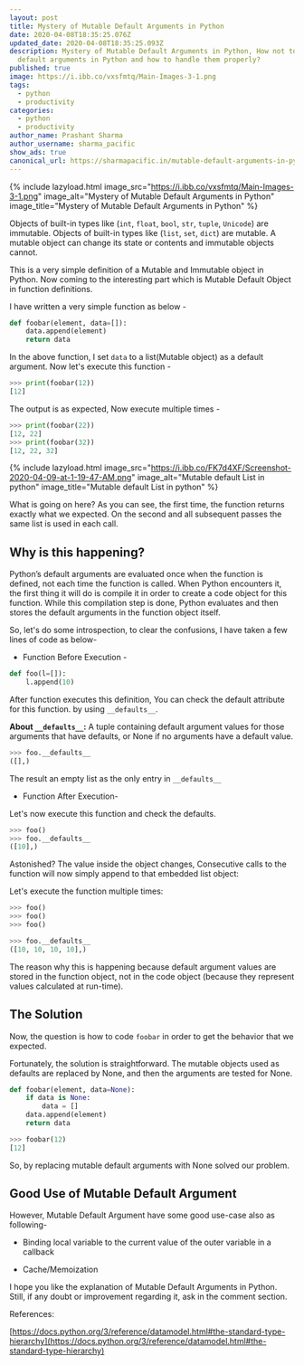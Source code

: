 ```yaml
---
layout: post
title: Mystery of Mutable Default Arguments in Python
date: 2020-04-08T18:35:25.076Z
updated_date: 2020-04-08T18:35:25.093Z
description: Mystery of Mutable Default Arguments in Python, How not to pass
  default arguments in Python and how to handle them properly?
published: true
image: https://i.ibb.co/vxsfmtq/Main-Images-3-1.png
tags:
  - python
  - productivity
categories:
  - python
  - productivity
author_name: Prashant Sharma
author_username: sharma_pacific
show_ads: true
canonical_url: https://sharmapacific.in/mutable-default-arguments-in-python/
---
```

{% include lazyload.html image_src="https://i.ibb.co/vxsfmtq/Main-Images-3-1.png" image_alt="Mystery of Mutable Default Arguments in Python" image_title="Mystery of Mutable Default Arguments in Python" %}

Objects of built-in types like (`int`, `float`, `bool`, `str`, `tuple`, `Unicode`) are immutable. Objects of built-in types like (`list`, `set`, `dict`) are mutable.
A mutable object can change its state or contents and immutable objects cannot.

This is a very simple definition of a Mutable and Immutable object in Python. Now coming to the interesting part which is Mutable Default Object in function definitions.

I have written a very simple function as below -

```python
def foobar(element, data=[]):
    data.append(element)
    return data
```

In the above function, I set `data` to a list(Mutable object) as a default argument. Now let's execute this function -

```python
>>> print(foobar(12))
[12]
```

The output is as expected, Now execute multiple times -

```python
>>> print(foobar(22))
[12, 22]
>>> print(foobar(32))
[12, 22, 32]
```

{% include lazyload.html image_src="https://i.ibb.co/FK7d4XF/Screenshot-2020-04-09-at-1-19-47-AM.png" image_alt="Mutable default List in python" image_title="Mutable default List in python" %}

What is going on here? As you can see, the first time, the function returns exactly what we expected. On the second and all subsequent passes the same list is used in each call.

## Why is this happening?

Python’s default arguments are evaluated once when the function is defined, not each time the function is called. When Python encounters it, the first thing it will do is compile it in order to create a code object for this function. While this compilation step is done, Python evaluates and then stores the default arguments in the function object itself.

So, let's do some introspection, to clear the confusions, I have taken a few lines of code as below-

* Function Before Execution -

```python
def foo(l=[]):
    l.append(10)
```

After function executes this definition, You can check the default attribute for this function. by using `__defaults__`.

**About `__defaults__`:** A tuple containing default argument values for those arguments that have defaults, or None if no arguments have a default value.

```python
>>> foo.__defaults__
([],)
```

The result an empty list as the only entry in `__defaults__`

* Function After Execution-

Let's now execute this function and check the defaults.

```python
>>> foo()
>>> foo.__defaults__
([10],)
```

Astonished? The value inside the object changes, Consecutive calls to the function will now simply append to that embedded list object:

Let's execute the function multiple times:

```python
>>> foo()
>>> foo()
>>> foo()

>>> foo.__defaults__
([10, 10, 10, 10],)
```

The reason why this is happening because default argument values are stored in the function object, not in the code object (because they represent values calculated at run-time).

## The Solution

Now, the question is how to code `foobar` in order to get the behavior that we expected.

Fortunately, the solution is straightforward. The mutable objects used as defaults are replaced by None, and then the arguments are tested for None.

```python
def foobar(element, data=None):
    if data is None:
        data = []
    data.append(element)
    return data

>>> foobar(12)
[12]
```

So, by replacing mutable default arguments with None solved our problem.

## Good Use of Mutable Default Argument

However, Mutable Default Argument have some good use-case also as following-

* Binding local variable to the current value of the outer variable in a callback

* Cache/Memoization

I hope you like the explanation of Mutable Default Arguments in Python. Still, if any doubt or improvement regarding it, ask in the comment section.

References:

[https://docs.python.org/3/reference/datamodel.html#the-standard-type-hierarchy](https://docs.python.org/3/reference/datamodel.html#the-standard-type-hierarchy)